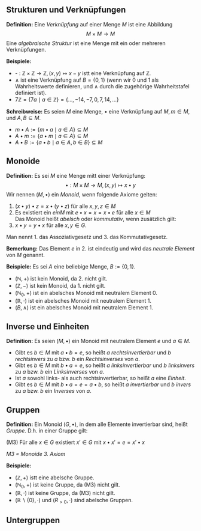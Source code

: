 ## Strukturen und Verknüpfungen
**Definition:** Eine *Verknüpfung* auf einer Menge *M* ist eine Abbildung
$$\begin{equation}
    M \times M \rightarrow M
\end{equation}$$
Eine *algebraische Struktur* ist eine Menge mit ein oder mehreren Verknüpfungen.

**Beispiele:**
- \- : $\mathbb{Z} \times \mathbb{Z} \rightarrow \mathbb{Z}, (x,y) \mapsto x - y$ istt eine Verknüpfung auf $\mathbb{Z}$.
- $\land$ ist eine Verknüpfung auf $B = \{0,1\}$ (wenn wir 0 und 1 als Wahrheitswerte definieren, und $\land$ durch die zugehörige Wahrheitstafel definiert ist).
- $7 \mathbb{Z} = \{7a \mid a \in \mathbb{Z}\} = \{\ldots, -14, -7, 0, 7, 14, \ldots\}$

**Schreibweise:**
Es seien $M$ eine Menge, $\bullet$ eine Verknüpfung auf $M, m \in M$, und $A,B \subseteq M$.
- $m \bullet A := \{m \bullet a \mid a \in A\} \subseteq M$
- $A \bullet m := \{a \bullet m \mid a \in A\} \subseteq M$
- $A \bullet B := \{a \bullet b \mid a \in A, b \in B\} \subseteq M$

## Monoide
**Definition:** Es sei $M$ eine Menge mitt einer Verknüpfung:
$$\begin{equation}
    \bullet : M \times M \rightarrow M, (x,y) \mapsto x \bullet y
\end{equation}$$
Wir nennen $(M, \bullet)$ ein *Monoid*, wenn folgende Axiome gelten:
1. $(x \bullet y) \bullet z = x \bullet (y \bullet z)$ für alle $x,y,z \in M$
2. Es existiert ein $e in M$ mit $e \bullet x = x = x \bullet e$ für alle $x \in M$ <br>
Das Monoid heißt *abelsch* oder *kommutativ*, wenn zusätzlich gilt:
3. $x \bullet y = y \bullet x$ für alle $x,y \in G$.

Man nennt 1. das Assoziativgesetz und 3. das Kommutativgesetz.

**Bemerkung:** Das Element $e$ in 2. ist eindeutig und wird das *neutrale Element* von $M$ genannt. 

**Beispiele:**
Es sei $A$ eine beliebige Menge, $B := \{0,1\}$.
- $(\mathbb{N}, +)$ ist kein Monoid, da 2. nicht gilt. 
- $(\mathbb{Z}, -)$ ist kein Monoid, da 1. nicht gilt.
- $(\mathbb{N}_0, +)$ ist ein abelsches Monoid mit neutralem Element 0.
- $(\mathbb{R}, \cdot)$ ist ein abelsches Monoid mit neutralem Element 1.
- $(B, \land)$ ist ein abelsches Monoid mit neutralem Element 1.

## Inverse und Einheiten
**Definition:** Es seien $(M, \bullet)$ ein Monoid mit neutralem Element $e$ und $a \in M$.
- Gibt es $b \in M$ mit $a \bullet b = e$, so heißt $a$ *rechtsinvertierbar* und $b$ *rechtsinvers* zu $a$ bzw. $b$ ein *Rechtsinverses* von $a$.
- Gibt es $b \in M$ mit $b \bullet a = e$, so heißt $a$ *linksinvertierbar* und $b$ *linksinvers* zu $a$ bzw. $b$ ein *Linksinverses* von $a$.
- Ist $a$ sowohl links- als auch rechtsinvertierbar, so heißt $a$ eine *Einheit*. 
- Gibt es $b \in M$ mit $b \bullet a = e = a \bullet b$, so heißt $a$ *invertierbar* und $b$ *invers* zu $a$ bzw. $b$ ein *Inverses* von $a$.

## Gruppen
**Definition:** Ein Monoid $(G, \bullet)$, in dem alle Elemente invertierbar sind, heißt *Gruppe*. D.h. in einer Gruppe gilt:

(M3) Für alle $x \in G$ existiert $x' \in G$ mit $x \bullet x' = e = x' \bullet x$

*M3 = Monoide 3. Axiom*

**Beispiele:**
- $(\mathbb{Z}, +)$ istt eine abelsche Gruppe.
- $(\mathbb{N}_0, +)$ ist keine Gruppe, da (M3) nicht gilt. 
- $(\mathbb{R}, \cdot)$ ist keine Gruppe, da (M3) nicht gilt.
- $(\mathbb{R} \backslash \{0\}, \cdot)$ und $(R_{>0}, \cdot)$ sind abelsche Gruppen. 

## Untergruppen 